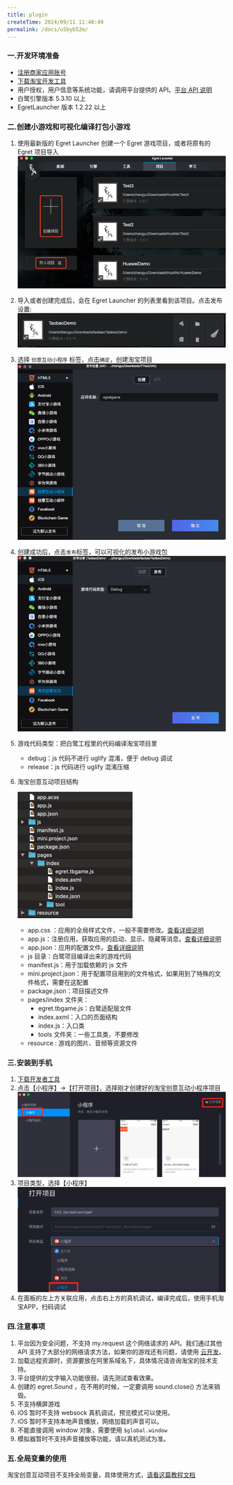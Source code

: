 ```yaml
---
title: plugin
createTime: 2024/09/11 11:40:49
permalink: /docs/u5byb52m/
---
```


### 一.开发环境准备[​](#一开发环境准备 "一.开发环境准备的直接链接")

- [注册商家应用账号](https://miniapp.open.taobao.com/docV3.htm?spm=a219a.15212435.0.0.7652669aaxjToh&docId=119111&docType=1&)
- [下载淘宝开发工具](https://miniapp.open.taobao.com/docV3.htm?docId=117317&docType=1)
- 用户授权，用户信息等系统功能，请调用平台提供的 API。[平台 API 说明](https://miniapp.open.taobao.com/docV3.htm?docId=988&docType=20&tag=dev)
- 白鹭引擎版本 5.3.10 以上
- EgretLauncher 版本 1.2.22 以上

### 二.创建小游戏和可视化编译打包小游戏[​](#二创建小游戏和可视化编译打包小游戏 "二.创建小游戏和可视化编译打包小游戏的直接链接")

1.  使用最新版的 Egret Launcher 创建一个 Egret 游戏项目，或者将原有的 Egret 项目导入 ![alt text](image.png)
    
2.  导入或者创建完成后，会在 Egret Launcher 的列表里看到该项目。点击发布设置: ![alt text](image-1.png)
    
3.  选择 `创意互动小程序` 标签，点击`确定`，创建淘宝项目 ![alt text](image-2.png)
    
4.  创建成功后，点击`发布`标签，可以可视化的发布小游戏包 ![alt text](image-3.png)
    
5.  游戏代码类型：把白鹭工程里的代码编译淘宝项目里
    
    - debug：js 代码不进行 uglify 混淆，便于 debug 调试
    - release：js 代码进行 uglify 混淆压缩
6.  淘宝创意互动项目结构
    
    ![alt text](image-4.png)
    
    - app.css ：应用的全局样式文件，一般不需要修改。[查看详细说明](https://miniapp.open.taobao.com/docV3.htm?docId=117171&docType=1&tag=dev)
    - app.js：注册应用，获取应用的启动、显示、隐藏等消息。[查看详细说明](https://miniapp.open.taobao.com/docV3.htm?docId=117174&docType=1&tag=dev)
    - app.json：应用的配置文件。[查看详细说明](https://miniapp.open.taobao.com/docV3.htm?docId=117457&docType=1&tag=dev)
    - js 目录：白鹭项目编译出来的游戏代码
    - manifest.js：用于加载依赖的 js 文件
    - mini.project.json：用于配置项目用到的文件格式，如果用到了特殊的文件格式，需要在这配置
    - package.json：项目描述文件
    - pages/index 文件夹：
        - egret.tbgame.js：白鹭适配层文件
        - index.axml：入口的页面结构
        - index.js：入口类
        - tools 文件夹：一些工具类，不要修改
    - resource : 游戏的图片、音频等资源文件

### 三.安装到手机[​](#三安装到手机 "三.安装到手机的直接链接")

1.  [下载开发者工具](https://miniapp.open.taobao.com/docV3.htm?spm=a219a.15212435.0.0.7652669aaxjToh&docId=117780&docType=1&)
2.  点击【小程序】->【打开项目】，选择刚才创建好的淘宝创意互动小程序项目 ![alt text](image-5.png)
3.  项目类型，选择【小程序】 ![alt text](image-6.png)
4.  在面板的左上方关联应用，点击右上方的真机调试，编译完成后，使用手机淘宝APP，扫码调试

### 四.注意事项[​](#四注意事项 "四.注意事项的直接链接")

1.  平台因为安全问题，不支持 my.request 这个网络请求的 API。我们通过其他 API 支持了大部分的网络请求方法，如果你的游戏还有问题，请使用 [云开发](https://miniapp.open.taobao.com/docV3.htm?docId=118541&docType=1&tag=dev)。
2.  加载远程资源时，资源要放在阿里系域名下，具体情况请咨询淘宝的技术支持。
3.  平台提供的文字输入功能很弱，请先测试查看效果。
4.  创建的 egret.Sound ，在不用的时候，一定要调用 sound.close() 方法来销毁。
5.  不支持横屏游戏
6.  iOS 暂时不支持 websock 真机调试，预览模式可以使用。
7.  iOS 暂时不支持本地声音播放，网络加载的声音可以。
8.  不能直接调用 window 对象，需要使用 `$global.window`
9.  模拟器暂时不支持声音播放等功能，请以真机测试为准。

### 五.全局变量的使用[​](#五全局变量的使用 "五.全局变量的使用的直接链接")

淘宝创意互动项目不支持全局变量，具体使用方式，[请看这篇教程文档](https://docs.egret.com/engine/docs/publish/minigame/taobao/variable)